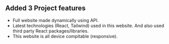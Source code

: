 ## Added 3 Project features

- Full website made dynamically using API.
- Latest technologies (React, Tailwind) used in this website.
  And also used third party React packages/libraries.
- This website is all device compitable (responsive).